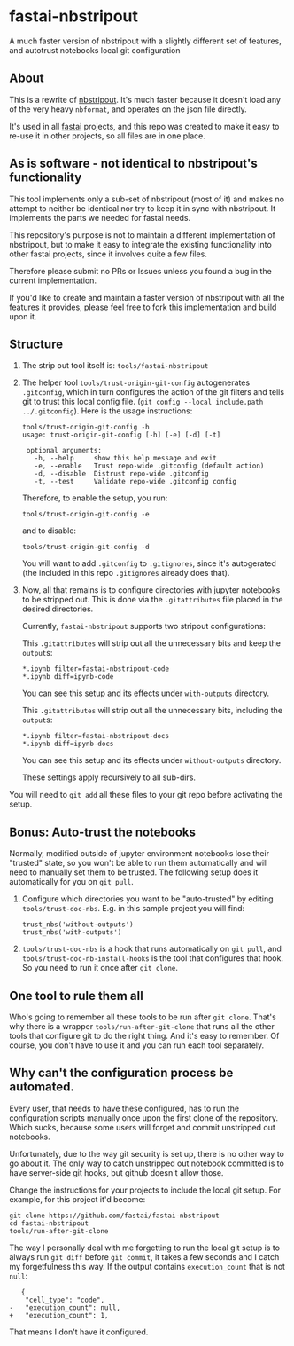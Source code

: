 # fastai-nbstripout

A much faster version of nbstripout with a slightly different set of features, and autotrust notebooks local git configuration

## About

This is a rewrite of [nbstripout](https://github.com/kynan/nbstripout). It's much faster because it doesn't load any of the very heavy `nbformat`, and operates on the json file directly.

It's used in all [fastai](https://github.com/fastai/) projects, and this repo was created to make it easy to re-use it in other projects, so all files are in one place.

## As is software - not identical to nbstripout's functionality

This tool implements only a sub-set of nbstripout (most of it) and makes no attempt to neither be identical nor try to keep it in sync with nbstripout. It implements the parts we needed for fastai needs.

This repository's purpose is not to maintain a different implementation of nbstripout, but to make it easy to integrate the existing functionality into other fastai projects, since it involves quite a few files. 

Therefore please submit no PRs or Issues unless you found a bug in the current implementation. 

If you'd like to create and maintain a faster version of nbstripout with all the features it provides, please feel free to fork this implementation and build upon it.

## Structure

1. The strip out tool itself is: `tools/fastai-nbstripout`

2. The helper tool `tools/trust-origin-git-config` autogenerates `.gitconfig`, which in turn configures the action of the git filters and tells git to trust this local config file. (`git config --local include.path ../.gitconfig`). Here is the usage instructions:

   ```
   tools/trust-origin-git-config -h
   usage: trust-origin-git-config [-h] [-e] [-d] [-t]

    optional arguments:
      -h, --help     show this help message and exit
      -e, --enable   Trust repo-wide .gitconfig (default action)
      -d, --disable  Distrust repo-wide .gitconfig
      -t, --test     Validate repo-wide .gitconfig config
   ```

   Therefore, to enable the setup, you run:
   ```
   tools/trust-origin-git-config -e
   ```
   and to disable:
   ```
   tools/trust-origin-git-config -d
   ```
   You will want to add `.gitconfig` to `.gitignores`, since it's autogerated (the included in this repo `.gitignores` already does that).

3. Now, all that remains is to configure directories with jupyter notebooks to be stripped out. This is done via the `.gitattributes` file placed in the desired directories.

   Currently, `fastai-nbstripout` supports two stripout configurations:

   This `.gitattributes` will strip out all the unnecessary bits and keep the `output`s:
   ```
   *.ipynb filter=fastai-nbstripout-code
   *.ipynb diff=ipynb-code
   ```
   You can see this setup and its effects under `with-outputs` directory.

   This `.gitattributes` will strip out all the unnecessary bits, including the `output`s:

   ```
   *.ipynb filter=fastai-nbstripout-docs
   *.ipynb diff=ipynb-docs
   ```
   You can see this setup and its effects under `without-outputs` directory.

   These settings apply recursively to all sub-dirs.

You will need to `git add` all these files to your git repo before activating the setup.

## Bonus: Auto-trust the notebooks

Normally, modified outside of jupyter environment notebooks lose their "trusted" state, so you won't be able to run them automatically and will need to manually set them to be trusted. The following setup does it automatically for you on `git pull`.

1. Configure which directories you want to be "auto-trusted" by editing `tools/trust-doc-nbs`. E.g. in this sample project you will find:

   ```
   trust_nbs('without-outputs')
   trust_nbs('with-outputs')
   ```

2. `tools/trust-doc-nbs` is a hook that runs automatically on `git pull`, and `tools/trust-doc-nb-install-hooks` is the tool that configures that hook. So you need to run it once after `git clone`.

## One tool to rule them all

Who's going to remember all these tools to be run after `git clone`. That's why there is a wrapper `tools/run-after-git-clone` that runs all the other tools that configure git to do the right thing. And it's easy to remember. Of course, you don't have to use it and you can run each tool separately.

## Why can't the configuration process be automated.

Every user, that needs to have these configured, has to run the configuration scripts manually once upon the first clone of the repository. Which sucks, because some users will forget and commit unstripped out notebooks.

Unfortunately, due to the way git security is set up, there is no other way to go about it. The only way to catch unstripped out notebook committed is to have server-side git hooks, but github doesn't allow those.

Change the instructions for your projects to include the local git setup. For example, for this project it'd become:

   ```
   git clone https://github.com/fastai/fastai-nbstripout
   cd fastai-nbstripout
   tools/run-after-git-clone
   ```

The way I personally deal with me forgetting to run the local git setup is to always run `git diff` before `git commit`, it takes a few seconds and I catch my forgetfulness this way. If the output contains `execution_count` that is not `null`:

   ```
      {
       "cell_type": "code",
   -   "execution_count": null,
   +   "execution_count": 1,
   ```
That means I don't have it configured.
